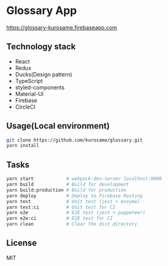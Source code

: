 # Glossary App

https://glossary-kurosame.firebaseapp.com

## Technology stack

- React
- Redux
- Ducks(Design pattern)
- TypeScript
- styled-components
- Material-UI
- Firebase
- CircleCI

## Usage(Local environment)

```sh
git clone https://github.com/kurosame/glossary.git
yarn install
```

## Tasks

```sh
yarn start            # webpack-dev-server localhost:8000
yarn build            # Build for development
yarn build:production # Build for production
yarn deploy           # Deploy to Firebase Hosting
yarn test             # Unit test (jest + enzyme)
yarn test:ci          # Unit test for CI
yarn e2e              # E2E test (jest + puppeteer)
yarn e2e:ci           # E2E test for CI
yarn clean            # Clear the dist directory
```

## License

MIT

